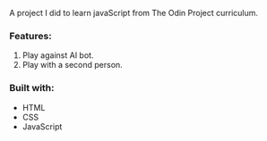 A project I did to learn javaScript from The Odin Project curriculum. 

### Features:
1. Play against AI bot.
2. Play with a second person.

### Built with: 
 * HTML
 * CSS
 * JavaScript
 
